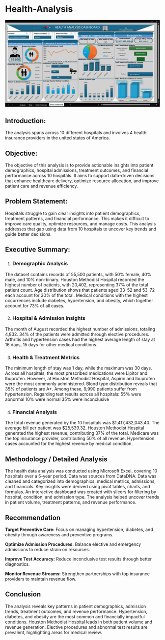 # Health-Analysis
![Health Dashboard](https://github.com/Chris-Data-Driver/Health-Analysis/blob/main/Health%20dashboard.png)


## Introduction:
The analysis spans across 10 different hospitals and involves 4 health insurance providers in the united states of America. 

## Objective:
The objective of this analysis is to provide actionable insights into patient demographics, hospital admissions, treatment outcomes, and financial performance across 10 hospitals. It aims to support data-driven decisions that enhance healthcare delivery, optimize resource allocation, and improve patient care and revenue efficiency.

## Problem Statement:
Hospitals struggle to gain clear insights into patient demographics, treatment patterns, and financial performance. This makes it difficult to improve care quality, optimize resources, and manage costs. This analysis addresses that gap using data from 10 hospitals to uncover key trends and guide better decisions.

## Executive Summary:
1. ### Demographic Analysis
The dataset contains records of 55,500 patients, with 50% female, 40% male, and 10% non-binary.
Houston Methodist Hospital recorded the highest number of patients, with 20,402, representing 37% of the total patient count.
Age distribution shows that patients aged 33–52 and 53–72 each account for 30% of the total.
Medical conditions with the highest occurrences include diabetes, hypertension, and obesity, which together account for 73% of all cases.

2. ### Hospital & Admission Insights
The month of August recorded the highest number of admissions, totaling 4,832.
34% of the patients were admitted through elective procedures.
Arthritis and hypertension cases had the highest average length of stay at 16 days, 15 days for other medical conditions.

3. ### Health & Treatment Metrics
The minimum length of stay was 1 day, while the maximum was 30 days.
Across all hospitals, the most prescribed medications were Lipitor and Ibuprofen. However, at Houston Methodist Hospital, Aspirin and Ibuprofen were the most commonly administered.
Blood type distribution reveals that 35% of patients are A+. Among these, 9,990 patients suffer from hypertension.
Regarding test results across all hospitals:
55% were abnormal
10% were normal
35% were inconclusive

4. ### Financial Analysis
The total revenue generated by the 10 hospitals was $1,417,432,043.40.
The average bill per patient was $25,539.32.
Houston Methodist Hospital generated the highest revenue, contributing 37% of the total.
Medicare was the top insurance provider, contributing 50% of all revenue.
Hypertension cases accounted for the highest revenue by medical condition.

## Methodology / Detailed Analysis
The health data analysis was conducted using Microsoft Excel, covering 10 hospitals over a 5-year period. Data was sources from DataDNA. Data was cleaned and categorized into demographics, medical metrics, admissions, and financials. Key insights were derived using pivot tables, charts, and formulas. An interactive dashboard was created with slicers for filtering by hospital, condition, and admission type. The analysis helped uncover trends in patient volume, treatment patterns, and revenue performance.

## Recommendation 
**Target Preventive Care:** Focus on managing hypertension, diabetes, and obesity through awareness and preventive programs.

**Optimize Admission Procedures:** Balance elective and emergency admissions to reduce strain on resources.

**Improve Test Accuracy:** Reduce inconclusive test results through better diagnostics.

**Monitor Revenue Streams:** Strengthen partnerships with top insurance providers to maintain revenue flow.

## Conclusion 
The analysis reveals key patterns in patient demographics, admission trends, treatment outcomes, and revenue performance. Hypertension, diabetes, and obesity are the most common and financially impactful conditions. Houston Methodist Hospital leads in both patient volume and revenue generation. Elective procedures and abnormal test results are prevalent, highlighting areas for medical review.


